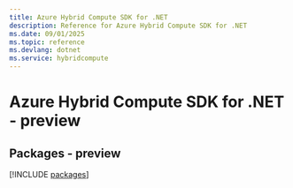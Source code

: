 ```yaml
---
title: Azure Hybrid Compute SDK for .NET
description: Reference for Azure Hybrid Compute SDK for .NET
ms.date: 09/01/2025
ms.topic: reference
ms.devlang: dotnet
ms.service: hybridcompute
---
```

# Azure Hybrid Compute SDK for .NET - preview
## Packages - preview
[!INCLUDE [packages](hybrid-compute-index.md)]